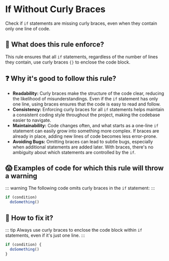 # If Without Curly Braces

Check if `if` statements are missing curly braces, even when they contain only one line of code.

## 📖 What does this rule enforce?

This rule ensures that all `if` statements, regardless of the number of lines they contain, use curly braces `{}` to enclose the code block.

## ❓ Why it's good to follow this rule?

- **Readability:** Curly braces make the structure of the code clear, reducing the likelihood of misunderstandings. Even if the `if` statement has only one line, using braces ensures that the code is easy to read and follow.
- **Consistency:** Enforcing curly braces for all `if` statements helps maintain a consistent coding style throughout the project, making the codebase easier to navigate.
- **Maintainability:** Code changes often, and what starts as a one-line `if` statement can easily grow into something more complex. If braces are already in place, adding new lines of code becomes less error-prone.
- **Avoiding Bugs:** Omitting braces can lead to subtle bugs, especially when additional statements are added later. With braces, there's no ambiguity about which statements are controlled by the `if`.

## 😱 Examples of code for which this rule will throw a warning

::: warning
The following code omits curly braces in the `if` statement:
:::

```ts
if (condition)
  doSomething()
```

## 🤩 How to fix it?

::: tip
Always use curly braces to enclose the code block within `if` statements, even if it's just one line.
:::

```ts
if (condition) {
  doSomething()
}
```
